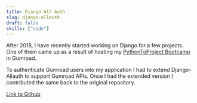 ```yaml
---
title: Django All Auth
slug: django-allauth
draft: false
skills: ["code"]
---
```


After 2018, I have recently started working on Django for a few projects. One of them came up as a result of hosting my [PythonToProject Bootcamp](https://bhavaniravi.gumroad.com/l/LaFSj) in Gumroad. 

To authenticate Gumroad users into my application I had to extend Django-Allauth to support Gumroad APIs. Once I had the extended version I contributed the same back to the original repository.

[Link to Github](https://github.com/pennersr/django-allauth/issues?q=author%3Abhavaniravi+)